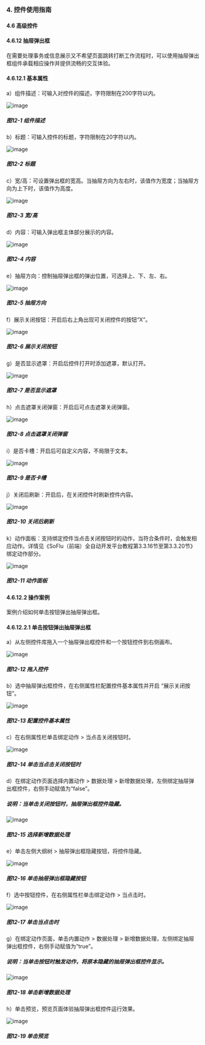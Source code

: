 ### 4. 控件使用指南

#### 4.6 高级控件

#### 4.6.12 抽屉弹出框

在需要处理事务或信息展示又不希望页面跳转打断工作流程时，可以使用抽屉弹出框组件承载相应操作并提供流畅的交互体验。

#### 4.6.12.1 基本属性

a）组件描述：可输入对控件的描述，字符限制在200字符以内。

![image](https://user-images.githubusercontent.com/79617492/226850072-e3de9fef-b33c-4215-a080-14c09b8df46c.png)

##### 图12-1 组件描述

b）标题：可输入控件的标题，字符限制在20字符以内。

![image](https://user-images.githubusercontent.com/79617492/226850099-84fae1ab-933d-4fed-8dc1-f5d7bdff5bd8.png)

##### 图12-2 标题

c）宽/高：可设置弹出框的宽高。当抽屉方向为左右时，该值作为宽度；当抽屉方向为上下时，该值作为高度。

![image](https://user-images.githubusercontent.com/79617492/226850127-ee17107e-0af3-4fa4-be4a-1e96165a1efc.png)

##### 图12-3 宽/高

d）内容：可输入弹出框主体部分展示的内容。

![image](https://user-images.githubusercontent.com/79617492/226850157-d6abcbdc-fc4e-4e16-b6b9-f531374d6387.png)

##### 图12-4 内容

e）抽屉方向：控制抽屉弹出框的弹出位置，可选择上、下、左、右。

![image](https://user-images.githubusercontent.com/79617492/226850256-5d755845-cc08-4320-931c-b90a91ddafa2.png)

##### 图12-5 抽屉方向

f）展示关闭按钮：开启后右上角出现可关闭控件的按钮“X”。

![image](https://user-images.githubusercontent.com/79617492/226850273-a4e5ea6f-ff29-46f1-9653-baaf172caa40.png)

##### 图12-6 展示关闭按钮

g）是否显示遮罩：开启后控件打开时添加遮罩，默认打开。

![image](https://user-images.githubusercontent.com/79617492/226850299-c516779e-7b72-4e6c-abf5-c45e027b6f49.png)

##### 图12-7 是否显示遮罩

h）点击遮罩关闭弹窗：开启后可点击遮罩关闭弹窗。

![image](https://user-images.githubusercontent.com/79617492/226850332-26d69f12-462c-4798-aba9-de472f2548fe.png)

##### 图12-8 点击遮罩关闭弹窗

i）是否卡槽：开启后可自定义内容，不局限于文本。

![image](https://user-images.githubusercontent.com/79617492/226850482-b17cea03-d132-464f-9cde-b926c6ef85f9.png)

##### 图12-9 是否卡槽

j）关闭后刷新：开启后，在关闭控件时刷新控件内容。

![image](https://user-images.githubusercontent.com/79617492/226850515-3d011b4e-e200-4e9d-8b31-10f41bb240be.png)

##### 图12-10 关闭后刷新

k）动作面板：支持绑定控件当点击关闭按钮时的动作，当符合条件时，会触发相应动作。详情见《SoFlu（前端）全自动开发平台教程第3.3.16节至第3.3.20节》绑定动作部分。

![image](https://user-images.githubusercontent.com/79617492/226850548-fe7d11af-8757-4427-bc42-b92e612609a3.png)

##### 图12-11 动作面板

#### 4.6.12.2 操作案例

案例介绍如何单击按钮弹出抽屉弹出框。

#### 4.6.12.2.1 单击按钮弹出抽屉弹出框

a）从左侧控件库拖入一个抽屉弹出框控件和一个按钮控件到右侧画布。

![image](https://user-images.githubusercontent.com/79617492/226850609-bc610e9c-97d1-4d43-8b4d-5e541f1b9d8d.png)

##### 图12-12 拖入控件

b）选中抽屉弹出框控件，在右侧属性栏配置控件基本属性并开启 “展示关闭按钮”。

![image](https://user-images.githubusercontent.com/79617492/226850744-21befc04-d35a-499c-a757-0b718107cc12.png)

##### 图12-13 配置控件基本属性

c）在右侧属性栏单击绑定动作 > 当点击关闭按钮时。

![image](https://user-images.githubusercontent.com/79617492/226850782-8f036c13-08b0-4110-9070-111d9b36afb7.png)

##### 图12-14 单击当点击关闭按钮时

d）在绑定动作页面选择内置动作 > 数据处理 > 新增数据处理，左侧绑定抽屉弹出框控件，右侧手动赋值为“false”。

##### 说明：当单击关闭按钮时，抽屉弹出框控件隐藏。

![image](https://user-images.githubusercontent.com/79617492/226850844-753040cd-4c26-49a4-a775-743614742602.png)

##### 图12-15 选择新增数据处理

e）单击左侧大纲树 > 抽屉弹出框隐藏按钮，将控件隐藏。

![image](https://user-images.githubusercontent.com/79617492/226850936-33a995c5-2c3b-404b-be03-4013b4eeb7b1.png)

##### 图12-16 单击抽屉弹出框隐藏按钮

f）选中按钮控件，在右侧属性栏单击绑定动作 > 当点击时。

![image](https://user-images.githubusercontent.com/79617492/226851382-36c5eab3-ed0a-46be-953f-f8b5c733a0e9.png)

##### 图12-17 单击当点击时

g）在绑定动作页面，单击内置动作 > 数据处理 > 新增数据处理，左侧绑定抽屉弹出框控件，右侧手动赋值为“true”。

##### 说明：当单击按钮时触发动作，将原本隐藏的抽屉弹出框控件显示。

![image](https://user-images.githubusercontent.com/79617492/226851414-6b031ff5-147b-444f-80a9-98171b18d0f1.png)

##### 图12-18 单击新增数据处理

h）单击预览，预览页面体验抽屉弹出框控件运行效果。

![image](https://user-images.githubusercontent.com/79617492/226851438-92736800-070f-4af1-945c-e37b9064b03f.png)

##### 图12-19 单击预览
